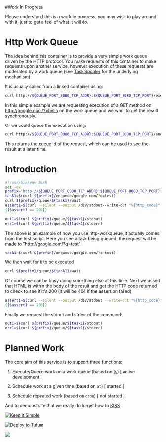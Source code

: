 #Work In Progress

Please understand this is a work in progress, you may wish to play around with it, just to get a feel of what it will do.

# Http Work Queue

The idea behind this container is to provide a very simple work queue driven by the HTTP protocol. You make requests of this container to make requests upon another service, however execution of these requests are moderated by a work queue (see [Task Spooler](http://vicerveza.homeunix.net/~viric/soft/ts/) for the underlying mechanism)

It is usually called from a linked container using:

```bash
curl http://${QUEUE_PORT_8080_TCP_ADDR}:${QUEUE_PORT_8080_TCP_PORT}/execute/google.com/?q=hello
```

In this simple example we are requesting execution of a GET method on http://google.com/?=hello on the work queue and we want to get the result synchronously.

Or we could queue the execution using:

```bash
curl http://${QUEUE_PORT_8080_TCP_ADDR}:${QUEUE_PORT_8080_TCP_PORT}/enqueue/google.com/?q=hello
```

This returns the queue id of the request, which can be used to see the result at a later time.



# Introduction

```bash
#!/usr/bin/env bash
set -ex
prefix="http://${QUEUE_PORT_8080_TCP_ADDR}:${QUEUE_PORT_8080_TCP_PORT}"
task1=$(curl ${prefix}/enqueue/google.com/?q=test)
curl ${prefix}/queue/${task1}/wait
assert1=$(curl --silent --output /dev/stdout--write-out "%{http_code}" ${prefix}/queue/${task1}/assert/HTML| cut -d' ' -f1)
(($assert1 == 200))

out1=$(curl ${prefix}/queue/${task1}/stdout)
err1=$(curl ${prefix}/queue/${task1}/stderr)
```

The above is an example of how you use http-workqueue, it actually comes from the test script. Here you see a task being queued, the request will be made to "http://google.com/?q=test"

```bash
task1=$(curl ${prefix}/enqueue/google.com/?q=test)
```

We then wait for it to be executed

```bash
curl ${prefix}/queue/${task1}/wait
```

Of course we can be busy doing something else at this time. Next we assert that HTML is within the body of the result and get the HTTP code returned to check to see if it's 200 (it will be 404 if the assertion failed)

```bash
assert1=$(curl --silent --output /dev/stdout --write-out "%{http_code}" ${prefix}/queue/${task1}/assert/HTML| cut -d' ' -f1)
(($assert1 == 200))
```

Finally we request the stdout and stderr of the command:

```bash
out1=$(curl ${prefix}/queue/${task1}/stdout)
err1=$(curl ${prefix}/queue/${task1}/stderr)
```

# Planned Work

The core aim of this service is to support three functions:

   1) Execute/Queue work on a work queue (based on [ts](http://vicerveza.homeunix.net/~viric/soft/ts/)) \[ active development \]
   
   2) Schedule work at a given time (based on `at`) \[ started \]
   
   3) Schedule repeated work (based on `cron`) \[ not started \]

And to demonstrate that we really do forget how to [KISS](https://en.wikipedia.org/wiki/KISS_principle)

[![Keep it Simple](http://3.bp.blogspot.com/-WMySBXYTvJU/TtiDb28x2yI/AAAAAAAAADI/aPDzvtpsuiw/s200/metaphor-for-complexity.gif)](https://en.wikipedia.org/wiki/KISS_principle)
   
[![Deploy to Tutum](https://s.tutum.co/deploy-to-tutum.svg)](https://dashboard.tutum.co/stack/deploy/)
        
        
[![](https://badge.imagelayers.io/vizzbuzz/http-workqueue.svg)](https://imagelayers.io/?images=vizzbuzz/http-workqueue:latest 'Get your own badge on imagelayers.io')        